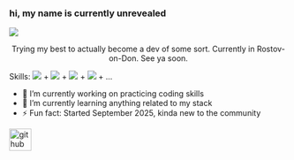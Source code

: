 ### hi, my name is **currently unrevealed**
![](https://static.wikia.nocookie.net/devilmaycry/images/4/41/Jackpot.jpg/revision/latest?cb=20210518144340)

<center>Trying my best to actually become a dev of some sort. Currently in Rostov-on-Don. See ya soon. </center>

Skills: ![](https://img.icons8.com/color/48/typescript.png) + ![](https://img.icons8.com/color/48/python--v1.png) + ![](https://img.icons8.com/color/48/nodejs.png) + ![](https://img.icons8.com/color/48/javascript--v1.png) + ...

- 🔭 I’m currently working on practicing coding skills 
- 🌱 I’m currently learning anything related to my stack 
- ⚡ Fun fact: Started September 2025, kinda new to the community 


[<img src='https://cdn.jsdelivr.net/npm/simple-icons@3.0.1/icons/github.svg' alt='github' height='40'>](https://github.com/a3th3r3al)  

